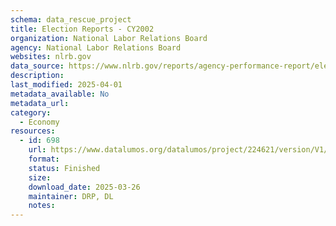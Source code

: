 ```yaml
---
schema: data_rescue_project 
title: Election Reports - CY2002
organization: National Labor Relations Board
agency: National Labor Relations Board
websites: nlrb.gov
data_source: https://www.nlrb.gov/reports/agency-performance-report/election-reports/election-reports-cy-2002
description: 
last_modified: 2025-04-01
metadata_available: No
metadata_url: 
category:
  - Economy
resources:
  - id: 698
    url: https://www.datalumos.org/datalumos/project/224621/version/V1/view
    format: 
    status: Finished
    size: 
    download_date: 2025-03-26
    maintainer: DRP, DL
    notes: 
---
```

